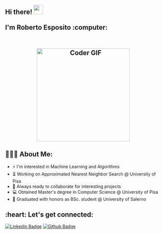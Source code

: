 <h2 align="left">
 <abc>
  <br>Hi there! <img src="https://user-images.githubusercontent.com/42378118/110234147-e3259600-7f4e-11eb-95be-0c4047144dea.gif" width="30"><br>
  <br> I'm Roberto Esposito :computer:<br>
  <br>
 </abc>
<h2 align="center"> 
 <center>
  <img src="https://media.giphy.com/media/SWoSkN6DxTszqIKEqv/giphy.gif" alt="Coder GIF" width="300" class="center">
 </center>
</h2>
</h2>


<h2 align="left">👨🏻‍💻 About Me:</h2>

- :zap: I'm interested in Machine Learning and Algorithms
- :hourglass_flowing_sand: Working on Approximated Nearest Neighbor Search @ University of Pisa
- :rocket: Always ready to collaborate for interesting projects
- :computer: Obtained Master's degree in Computer Science @ University of Pisa
- :dart: Graduated with honors as BSc. student @ University of Salerno <br>

<h2 align="left">:heart: Let's get connected:</h2>

[![Linkedin Badge](https://img.shields.io/badge/LinkedIn-0077B5?style=for-the-badge&logo=linkedin&logoColor=white)](https://www.linkedin.com/in/robbespo00) [![Github Badge](https://img.shields.io/badge/GitHub-181717?style=for-the-badge&logo=github&logoColor=white)](https://github.com/robbespo00)

